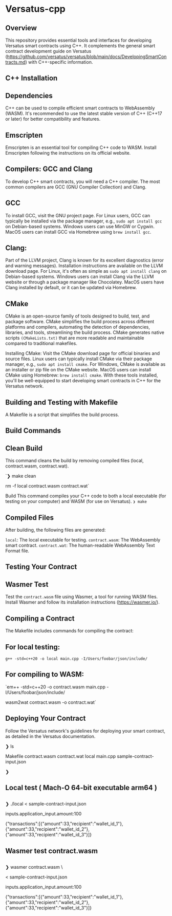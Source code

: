 # Versatus-cpp

## Overview
This repository provides essential tools and interfaces for developing Versatus smart contracts using C++. It complements the general smart contract development guide on Versatus (https://github.com/versatus/versatus/blob/main/docs/DevelopingSmartContracts.md) with C++-specific information.

## C++ Installation

## Dependencies
C++ can be used to compile efficient smart contracts to WebAssembly (WASM). It's recommended to use the latest stable version of C++ (C++17 or later) for better compatibility and features.

## Emscripten
Emscripten is an essential tool for compiling C++ code to WASM. Install Emscripten following the instructions on its official website.


## Compilers: GCC and Clang
To develop C++ smart contracts, you will need a C++ compiler. The most common compilers are GCC (GNU Compiler Collection) and Clang.

## GCC

To install GCC, visit the GNU project page.
For Linux users, GCC can typically be installed via the package manager, e.g., `sudo apt install gcc` on Debian-based systems.
Windows users can use MinGW or Cygwin.
MacOS users can install GCC via Homebrew using `brew install gcc`.

## Clang:

Part of the LLVM project, Clang is known for its excellent diagnostics (error and warning messages). Installation instructions are available on the LLVM download page.
For Linux, it's often as simple as `sudo apt install clang` on Debian-based systems.
Windows users can install Clang via the LLVM website or through a package manager like Chocolatey.
MacOS users have Clang installed by default, or it can be updated via Homebrew.

## CMake
CMake is an open-source family of tools designed to build, test, and package software. CMake simplifies the build process across different platforms and compilers, automating the detection of dependencies, libraries, and tools, streamlining the build process. CMake generates native scripts `(CMakeLists.txt)` that are more readable and maintainable compared to traditional makefiles.

Installing CMake:
Visit the CMake download page for official binaries and source files.
Linux users can typically install CMake via their package manager, e.g., `sudo apt install cmake`.
For Windows, CMake is available as an installer or zip file on the CMake website.
MacOS users can install CMake using Homebrew: `brew install cmake`.
With these tools installed, you'll be well-equipped to start developing smart contracts in C++ for the Versatus network.

## Building and Testing with Makefile
A Makefile is a script that simplifies the build process.

## Build Commands

## Clean Build
This command cleans the build by removing compiled files (local, contract.wasm, contract.wat).

`❯ make clean

rm -f local contract.wasm contract.wat`

Build
This command compiles your C++ code to both a local executable (for testing on your computer) and WASM (for use on Versatus).
`❯ make`

## Compiled Files

After building, the following files are generated:

`local`: The local executable for testing.
`contract.wasm`: The WebAssembly smart contract.
`contract.wat`: The human-readable WebAssembly Text Format file.

## Testing Your Contract

## Wasmer Test
Test the `contract.wasm` file using Wasmer, a tool for running WASM files. Install Wasmer and follow its installation instructions (https://wasmer.io/).

## Compiling a Contract
The Makefile includes commands for compiling the contract:

## For local testing:
`g++ -std=c++20 -o local main.cpp -I/Users/foobar/json/include/  `

## For compiling to WASM:

`em++ -std=c++20 -o contract.wasm main.cpp -I/Users/foobar/json/include/  

wasm2wat contract.wasm  -o contract.wat`

## Deploying Your Contract
Follow the Versatus network's guidelines for deploying your smart contract, as detailed in the Versatus documentation.









❯ ls

Makefile                   contract.wasm              contract.wat               local                      main.cpp                   sample-contract-input.json

❯

## 

## Local test ( Mach-O 64-bit executable arm64 )

## 



❯ ./local < sample-contract-input.json

inputs.application_input.amount:100

{"transactions":[{"amount":33,"recipient":"wallet_id_1"},{"amount":33,"recipient":"wallet_id_2"},{"amount":33,"recipient":"wallet_id_3"}]}



## 

## Wasmer test contract.wasm

## 



❯ wasmer contract.wasm \

< sample-contract-input.json

inputs.application_input.amount:100

{"transactions":[{"amount":33,"recipient":"wallet_id_1"},{"amount":33,"recipient":"wallet_id_2"},{"amount":33,"recipient":"wallet_id_3"}]}


